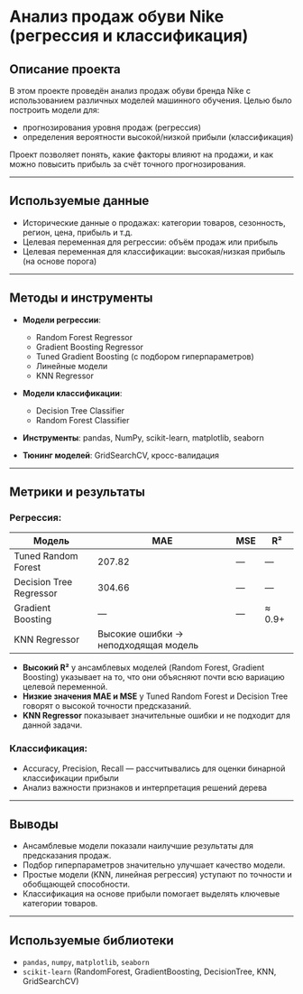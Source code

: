 # Анализ продаж обуви Nike (регрессия и классификация)

## Описание проекта

В этом проекте проведён анализ продаж обуви бренда Nike с использованием различных моделей машинного обучения. Целью было построить модели для:
- прогнозирования уровня продаж (регрессия)
- определения вероятности высокой/низкой прибыли (классификация)

Проект позволяет понять, какие факторы влияют на продажи, и как можно повысить прибыль за счёт точного прогнозирования.

---

## Используемые данные

- Исторические данные о продажах: категории товаров, сезонность, регион, цена, прибыль и т.д.
- Целевая переменная для регрессии: объём продаж или прибыль
- Целевая переменная для классификации: высокая/низкая прибыль (на основе порога)

---

## Методы и инструменты

- **Модели регрессии**:
  - Random Forest Regressor
  - Gradient Boosting Regressor
  - Tuned Gradient Boosting (с подбором гиперпараметров)
  - Линейные модели
  - KNN Regressor
- **Модели классификации**:
  - Decision Tree Classifier
  - Random Forest Classifier

- **Инструменты**: pandas, NumPy, scikit-learn, matplotlib, seaborn

- **Тюнинг моделей**: GridSearchCV, кросс-валидация

---

## Метрики и результаты

### Регрессия:

| Модель                    | MAE    | MSE    | R²     |
|---------------------------|--------|--------|--------|
| Tuned Random Forest       | 207.82 | —      | —      |
| Decision Tree Regressor   | 304.66 | —      | —      |
| Gradient Boosting         | —      | —      | ≈ 0.9+ |
| KNN Regressor             | Высокие ошибки → неподходящая модель |

- **Высокий R²** у ансамблевых моделей (Random Forest, Gradient Boosting) указывает на то, что они объясняют почти всю вариацию целевой переменной.
- **Низкие значения MAE и MSE** у Tuned Random Forest и Decision Tree говорят о высокой точности предсказаний.
- **KNN Regressor** показывает значительные ошибки и не подходит для данной задачи.

### Классификация:

- Accuracy, Precision, Recall — рассчитывались для оценки бинарной классификации прибыли
- Анализ важности признаков и интерпретация решений дерева

---

## Выводы

- Ансамблевые модели показали наилучшие результаты для предсказания продаж.
- Подбор гиперпараметров значительно улучшает качество модели.
- Простые модели (KNN, линейная регрессия) уступают по точности и обобщающей способности.
- Классификация на основе прибыли помогает выделять ключевые категории товаров.

---

## Используемые библиотеки

- `pandas`, `numpy`, `matplotlib`, `seaborn`
- `scikit-learn` (RandomForest, GradientBoosting, DecisionTree, KNN, GridSearchCV)

